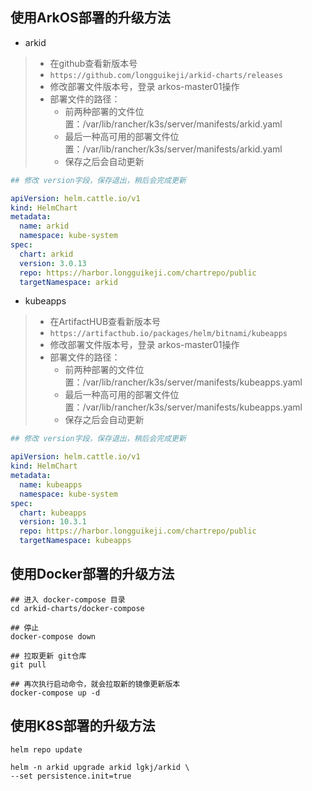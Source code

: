 

## 使用ArkOS部署的升级方法

- arkid
> - 在github查看新版本号
> - `https://github.com/longguikeji/arkid-charts/releases`
> - 修改部署文件版本号，登录 arkos-master01操作
> - 部署文件的路径：
>   - 前两种部署的文件位置：/var/lib/rancher/k3s/server/manifests/arkid.yaml
>   - 最后一种高可用的部署文件位置：/var/lib/rancher/k3s/server/manifests/arkid.yaml
>   - 保存之后会自动更新

```yaml
## 修改 version字段，保存退出，稍后会完成更新

apiVersion: helm.cattle.io/v1
kind: HelmChart
metadata:
  name: arkid
  namespace: kube-system
spec:
  chart: arkid
  version: 3.0.13
  repo: https://harbor.longguikeji.com/chartrepo/public
  targetNamespace: arkid

```


- kubeapps
> - 在ArtifactHUB查看新版本号
> - `https://artifacthub.io/packages/helm/bitnami/kubeapps`
> - 修改部署文件版本号，登录 arkos-master01操作
> - 部署文件的路径：
>   - 前两种部署的文件位置：/var/lib/rancher/k3s/server/manifests/kubeapps.yaml
>   - 最后一种高可用的部署文件位置：/var/lib/rancher/k3s/server/manifests/kubeapps.yaml
>   - 保存之后会自动更新

```yaml
## 修改 version字段，保存退出，稍后会完成更新

apiVersion: helm.cattle.io/v1
kind: HelmChart
metadata:
  name: kubeapps
  namespace: kube-system
spec:
  chart: kubeapps
  version: 10.3.1
  repo: https://harbor.longguikeji.com/chartrepo/public
  targetNamespace: kubeapps

```


## 使用Docker部署的升级方法

```shell
## 进入 docker-compose 目录
cd arkid-charts/docker-compose

## 停止
docker-compose down

## 拉取更新 git仓库
git pull

## 再次执行启动命令，就会拉取新的镜像更新版本
docker-compose up -d

```

## 使用K8S部署的升级方法

```shell
helm repo update

helm -n arkid upgrade arkid lgkj/arkid \
--set persistence.init=true
```
